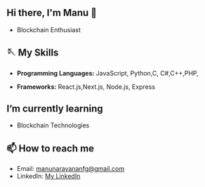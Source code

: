  ## Hi there, I'm Manu 👋
- Blockchain Enthusiast

## 🪡 My Skills
 - **Programming Languages:** JavaScript, Python,C, C#,C++,PHP,</p>
- **Frameworks:** React.js,Next.js, Node.js, Express
<!--- **Blockchain Technologies:** Ethereum, -->

<!--## 🔭 I’m currently working on
- Contributing to blockchain projects -->

##  I’m currently learning
- Blockchain Technologies

<!-- ## 👯 I’m looking to collaborate on
- Blockchain-based projects
- Open-source initiatives -->

<!-- ## 🤔 I’m looking for help with
- Understanding zero-knowledge proofs
- Optimizing smart contract gas usage -->

<!--## 💬 Ask me about
- Blockchain technology
- Web3 development-->

## 📫 How to reach me
- Email: [manunarayananfg@gmail.com](manunarayananfg@gmail.com)
- LinkedIn: [My LinkedIn](https://www.linkedin.com/in/manu-narayanan07/)




